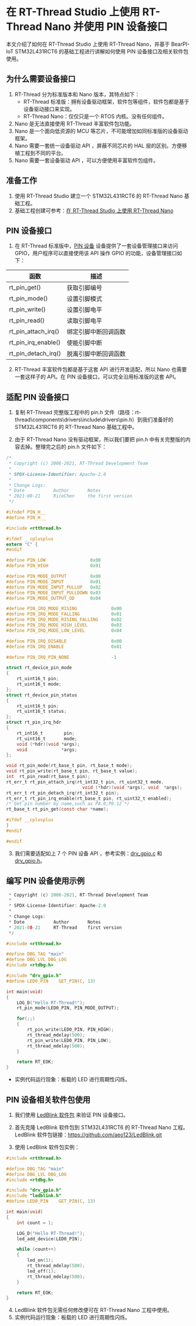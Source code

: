 # 在 RT-Thread Studio 上使用 RT-Thread Nano 并使用 PIN 设备接口

本文介绍了如何在 RT-Thread Studio 上使用 RT-Thread Nano，并基于 BearPI-IoT STM32L431RCT6 的基础工程进行讲解如何使用 PIN 设备接口及相关软件包使用。

## 为什么需要设备接口

1. RT-Thread 分为标准版本和 Nano 版本，其特点如下：
    - RT-Thread 标准版：拥有设备驱动框架，软件包等组件，软件包都是基于设备驱动接口来实现。
    - RT-Thread Nano：仅仅只是一个 RTOS 内核。没有任何组件。
2. Nano 是无法直接使用 RT-Thread 丰富软件包功能。
3. Nano 是一个面向低资源的 MCU 等芯片，不可能增加如同标准版的设备驱动框架。
4. Nano 需要一套统一设备驱动 API ，屏蔽不同芯片的 HAL 层的区别。方便移植工程到不同的平台。
4. Nano 需要一套设备驱动 API ，可以方便使用丰富软件包组件。

## 准备工作

1. 使用 RT-Thread Studio 建立一个 STM32L431RCT6 的 RT-Thread Nano 基础工程。
2. 基础工程创建可参考：[在 RT-Thread Studio 上使用 RT-Thread Nano](../../nano-port-studio/an0047-nano-port-studio.md)

## PIN 设备接口

1. 在 RT-Thread 标准版中，[PIN 设备](../../../rt-thread-standard/programming-manual/device/pin/pin.md) 设备提供了一套设备管理接口来访问 GPIO，用户程序可以直接使用该 API 操作 GPIO 的功能，设备管理接口如下：

|**函数**|**描述**                          |
| ---------------- | ---------------------- |
| rt_pin_get()  | 获取引脚编号  |
| rt_pin_mode()  | 设置引脚模式  |
| rt_pin_write()     | 设置引脚电平     |
| rt_pin_read()   | 读取引脚电平      |
| rt_pin_attach_irq()  | 绑定引脚中断回调函数  |
| rt_pin_irq_enable()   | 使能引脚中断      |
| rt_pin_detach_irq()  | 脱离引脚中断回调函数  |

2. RT-Thread 丰富软件包都是基于这套 API 进行开发适配，所以 Nano 也需要一套这样子的 API。在 PIN 设备接口，可以完全沿用标准版的这套 API。

## 适配 PIN 设备接口

1. 复制 RT-Thread 完整版工程中的 pin.h 文件（路径：rt-thread\components\drivers\include\drivers\pin.h）到我们准备好的 STM32L431RCT6 的 RT-Thread Nano 基础工程中。

2. 由于 RT-Thread Nano 没有驱动框架，所以我们要把 pin.h 中有关完整版的内容去掉。整理完之后的 pin.h 文件如下：

```c
/*
 * Copyright (c) 2006-2021, RT-Thread Development Team
 *
 * SPDX-License-Identifier: Apache-2.0
 *
 * Change Logs:
 * Date           Author       Notes
 * 2021-08-21     RiceChen     the first version
 */

#ifndef PIN_H__
#define PIN_H__

#include <rtthread.h>

#ifdef __cplusplus
extern "C" {
#endif

#define PIN_LOW                 0x00
#define PIN_HIGH                0x01

#define PIN_MODE_OUTPUT         0x00
#define PIN_MODE_INPUT          0x01
#define PIN_MODE_INPUT_PULLUP   0x02
#define PIN_MODE_INPUT_PULLDOWN 0x03
#define PIN_MODE_OUTPUT_OD      0x04

#define PIN_IRQ_MODE_RISING             0x00
#define PIN_IRQ_MODE_FALLING            0x01
#define PIN_IRQ_MODE_RISING_FALLING     0x02
#define PIN_IRQ_MODE_HIGH_LEVEL         0x03
#define PIN_IRQ_MODE_LOW_LEVEL          0x04

#define PIN_IRQ_DISABLE                 0x00
#define PIN_IRQ_ENABLE                  0x01

#define PIN_IRQ_PIN_NONE                -1

struct rt_device_pin_mode
{
    rt_uint16_t pin;
    rt_uint16_t mode;
};
struct rt_device_pin_status
{
    rt_uint16_t pin;
    rt_uint16_t status;
};
struct rt_pin_irq_hdr
{
    rt_int16_t        pin;
    rt_uint16_t       mode;
    void (*hdr)(void *args);
    void             *args;
};

void rt_pin_mode(rt_base_t pin, rt_base_t mode);
void rt_pin_write(rt_base_t pin, rt_base_t value);
int  rt_pin_read(rt_base_t pin);
rt_err_t rt_pin_attach_irq(rt_int32_t pin, rt_uint32_t mode,
                             void (*hdr)(void *args), void  *args);
rt_err_t rt_pin_detach_irq(rt_int32_t pin);
rt_err_t rt_pin_irq_enable(rt_base_t pin, rt_uint32_t enabled);
/* Get pin number by name,such as PA.0,P0.12 */
rt_base_t rt_pin_get(const char *name);

#ifdef __cplusplus
}
#endif

#endif
```

3. 我们需要适配如上 7 个 PIN 设备 API ，参考实例：[drv_gpio.c](./demo_code/drv_gpio.c) 和 [drv_gpio.h](./demo_code/drv_gpio.h)。

## 编写 PIN 设备使用示例

```c
 * Copyright (c) 2006-2021, RT-Thread Development Team
 *
 * SPDX-License-Identifier: Apache-2.0
 *
 * Change Logs:
 * Date           Author       Notes
 * 2021-08-21     RT-Thread    first version
 */

#include <rtthread.h>

#define DBG_TAG "main"
#define DBG_LVL DBG_LOG
#include <rtdbg.h>

#include "drv_gpio.h"
#define LED0_PIN    GET_PIN(C, 13)

int main(void)
{
    LOG_D("Hello RT-Thread!");
    rt_pin_mode(LED0_PIN, PIN_MODE_OUTPUT);

    for(;;)
    {
        rt_pin_write(LED0_PIN, PIN_HIGH);
        rt_thread_mdelay(500);
        rt_pin_write(LED0_PIN, PIN_LOW);
        rt_thread_mdelay(500);
    }

    return RT_EOK;
}
```

- 实例代码运行现象：板载的 LED 进行周期性闪烁。

## PIN 设备相关软件包使用

1. 我们使用 [LedBlink 软件包](http://packages.rt-thread.org/detail.html?package=LedBlink) 来验证 PIN 设备接口。

2. 首先克隆 LedBlink 软件包到 STM32L431RCT6 的 RT-Thread Nano 工程。LedBlink 软件包链接：https://github.com/aeo123/LedBlink.git

3. 使用 LedBlink 软件包实例：

```c
#include <rtthread.h>

#define DBG_TAG "main"
#define DBG_LVL DBG_LOG
#include <rtdbg.h>

#include "drv_gpio.h"
#include "ledblink.h"
#define LED0_PIN    GET_PIN(C, 13)

int main(void)
{
    int count = 1;

    LOG_D("Hello RT-Thread!");
    led_add_device(LED0_PIN);

    while (count++)
    {
        led_on(1);
        rt_thread_mdelay(500);
        led_off(1);
        rt_thread_mdelay(500);
    }

    return RT_EOK;
}
```
4. LedBlink 软件包无需任何修改便可在 RT-Thread Nano 工程中使用。
5. 实例代码运行现象：板载的 LED 进行周期性闪烁。

